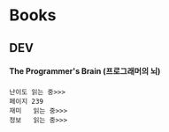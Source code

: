 # Books



## DEV

#### The Programmer's Brain (프로그래머의 뇌)

```
난이도 읽는 중>>>
페이지	239
재미   읽는 중>>>
정보	 읽는 중>>>
```

